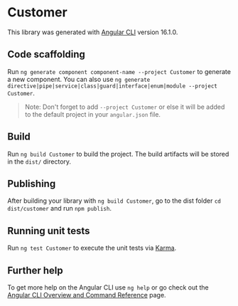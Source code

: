 # Customer

This library was generated with [Angular CLI](https://github.com/angular/angular-cli) version 16.1.0.

## Code scaffolding

Run `ng generate component component-name --project Customer` to generate a new component. You can also use `ng generate directive|pipe|service|class|guard|interface|enum|module --project Customer`.
> Note: Don't forget to add `--project Customer` or else it will be added to the default project in your `angular.json` file. 

## Build

Run `ng build Customer` to build the project. The build artifacts will be stored in the `dist/` directory.

## Publishing

After building your library with `ng build Customer`, go to the dist folder `cd dist/customer` and run `npm publish`.

## Running unit tests

Run `ng test Customer` to execute the unit tests via [Karma](https://karma-runner.github.io).

## Further help

To get more help on the Angular CLI use `ng help` or go check out the [Angular CLI Overview and Command Reference](https://angular.io/cli) page.
